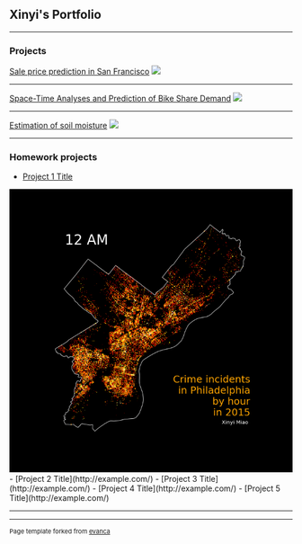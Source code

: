 ## Xinyi's Portfolio

---

### Projects

[Sale price prediction in San Francisco](/html/salesPredictionSF.html)
<img src="images/dummy_thumbnail.jpg?raw=true"/>

---
[Space-Time Analyses and Prediction of Bike Share Demand](/bikesharedAnalysis)
<img src="images/dummy_thumbnail.jpg?raw=true"/>

---
[Estimation of soil moisture](/pdf/soilMoisture.pdf)
<img src="images/soilMoisture_poster.jpg?raw=true"/>

---

### Homework projects

- [Project 1 Title](http://example.com/)
<img src="images/crimes_hour.gif?raw=true"/>
- [Project 2 Title](http://example.com/)
- [Project 3 Title](http://example.com/)
- [Project 4 Title](http://example.com/)
- [Project 5 Title](http://example.com/)

---




---
<p style="font-size:11px">Page template forked from <a href="https://github.com/evanca/quick-portfolio">evanca</a></p>
<!-- Remove above link if you don't want to attibute -->
